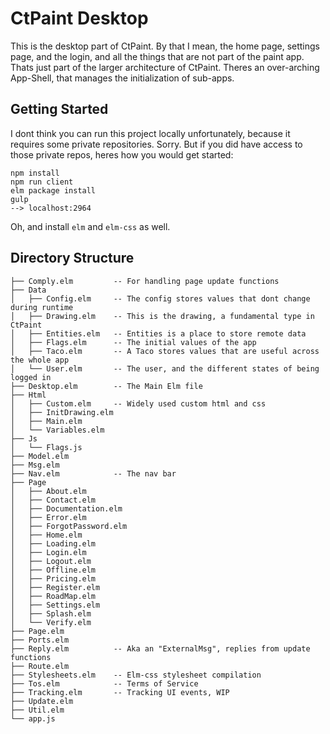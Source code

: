 # CtPaint Desktop

This is the desktop part of CtPaint. By that I mean, the home page, settings page, and the login, and all the things that are not part of the paint app. Thats just part of the larger architecture of CtPaint. Theres an over-arching App-Shell, that manages the initialization of sub-apps. 

## Getting Started

I dont think you can run this project locally unfortunately, because it requires some private repositories. Sorry. But if you did have access to those private repos, heres how you would get started:

```
npm install
npm run client
elm package install
gulp
--> localhost:2964
```

Oh, and install `elm` and `elm-css` as well.

## Directory Structure

```
├── Comply.elm         -- For handling page update functions
├── Data               
│   ├── Config.elm     -- The config stores values that dont change during runtime
│   ├── Drawing.elm    -- This is the drawing, a fundamental type in CtPaint
│   ├── Entities.elm   -- Entities is a place to store remote data
│   ├── Flags.elm      -- The initial values of the app
│   ├── Taco.elm       -- A Taco stores values that are useful across the whole app
│   └── User.elm       -- The user, and the different states of being logged in
├── Desktop.elm        -- The Main Elm file
├── Html
│   ├── Custom.elm     -- Widely used custom html and css
│   ├── InitDrawing.elm
│   ├── Main.elm
│   └── Variables.elm
├── Js
│   └── Flags.js
├── Model.elm
├── Msg.elm
├── Nav.elm            -- The nav bar
├── Page
│   ├── About.elm
│   ├── Contact.elm
│   ├── Documentation.elm
│   ├── Error.elm
│   ├── ForgotPassword.elm
│   ├── Home.elm
│   ├── Loading.elm
│   ├── Login.elm
│   ├── Logout.elm
│   ├── Offline.elm
│   ├── Pricing.elm
│   ├── Register.elm
│   ├── RoadMap.elm
│   ├── Settings.elm
│   ├── Splash.elm
│   └── Verify.elm
├── Page.elm
├── Ports.elm
├── Reply.elm          -- Aka an "ExternalMsg", replies from update functions 
├── Route.elm
├── Stylesheets.elm    -- Elm-css stylesheet compilation
├── Tos.elm            -- Terms of Service
├── Tracking.elm       -- Tracking UI events, WIP
├── Update.elm
├── Util.elm
└── app.js
```